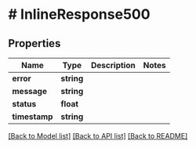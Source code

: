 # # InlineResponse500

## Properties

Name | Type | Description | Notes
------------ | ------------- | ------------- | -------------
**error** | **string** |  | 
**message** | **string** |  | 
**status** | **float** |  | 
**timestamp** | **string** |  | 

[[Back to Model list]](../../README.md#documentation-for-models) [[Back to API list]](../../README.md#documentation-for-api-endpoints) [[Back to README]](../../README.md)


